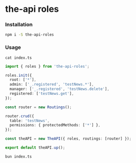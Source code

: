 # the-api roles


### Installation

```bash
npm i -S the-api-roles
```

### Usage

`cat index.ts`

```typescript
import { roles } from 'the-api-roles';

roles.init({
  root: ['*'],
  admin: ['_.registered', 'testNews.*'],
  manager: ['_.registered', 'testNews.delete'],
  registered: ['testNews.get'],
});

const router = new Routings();

router.crud({
  table: 'testNews',
  permissions: { protectedMethods: ['*'] },
});

const theAPI = new TheAPI({ roles, routings: [router] });

export default theAPI.up();
```

`bun index.ts`
